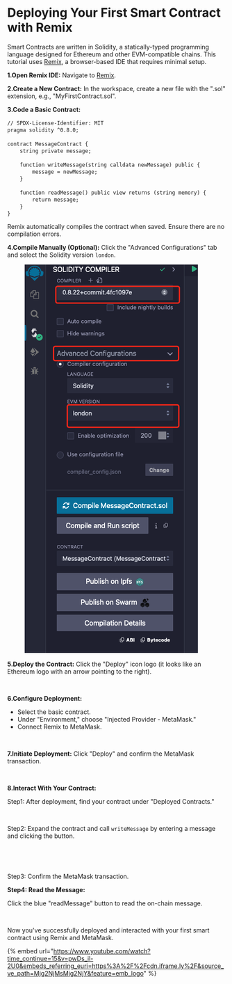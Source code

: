 # Deploying Your First Smart Contract with Remix

Smart Contracts are written in Solidity, a statically-typed programming language designed for Ethereum and other EVM-compatible chains. This tutorial uses [Remix](https://remix.ethereum.org/#lang=en\&optimize=false\&runs=200\&evmVersion=null), a browser-based IDE that requires minimal setup.

**1.Open Remix IDE:** Navigate to [Remix](https://remix.ethereum.org/).

**2.Create a New Contract:** In the workspace, create a new file with the ".sol" extension, e.g., "MyFirstContract.sol".

**3.Code a Basic Contract:**

```solidity
// SPDX-License-Identifier: MIT
pragma solidity ^0.8.0;

contract MessageContract {
    string private message;

    function writeMessage(string calldata newMessage) public {
        message = newMessage;
    }

    function readMessage() public view returns (string memory) {
        return message;
    }
}
```

Remix automatically compiles the contract when saved. Ensure there are no compilation errors.

**4.Compile Manually (Optional):** Click the "Advanced Configurations" tab and select the Solidity version `london`.

<figure><img src="../../.gitbook/assets/image (2) (1).png" alt=""><figcaption></figcaption></figure>

**5.Deploy the Contract:** Click the "Deploy" icon logo (it looks like an Ethereum logo with an arrow pointing to the right).



<figure><img src="https://lh7-us.googleusercontent.com/ipWX5Hf3N3dLz03VSskdtYs5Y_8wUjy-XAriWpYbZpsX8jucpNBqOMu5sNomIfa8Q3oBCzvqtVsIAlBAsbFVvDC7cERlspm80AbtZEI-oJtWq3mN87yxCagZr1LiXnlK8rbt3b8AqgkAmmkncjpDesw" alt=""><figcaption></figcaption></figure>

**6.Configure Deployment:**

* Select the basic contract.
* Under "Environment," choose "Injected Provider - MetaMask."
* Connect Remix to MetaMask.

<figure><img src="https://lh7-us.googleusercontent.com/IBSDB3_h_dspP8TmnYITbxN6evUr3qi8fkSmi9esFp8lkqNWNCFRh4DoNON58N4Lip38QR9SarNebFAXiIa4VpdRMFgfOPCFbghccUMBi_C6bt0NvVNQlT7XD3bSqTJy5O0Z_Fl7TaO7WDieYtX1gXA" alt=""><figcaption></figcaption></figure>

**7.Initiate Deployment:** Click "Deploy" and confirm the MetaMask transaction.

<figure><img src="https://lh7-us.googleusercontent.com/r6Rtz_opxsWjqfjo9gXDefnvUXo0uPxgXuMgr8GuwdhCCMfERoV8A66FS6j5Kn0VUeSqsyUzLiT51Jp60MLv8OPsNaUuBt5GoucS-EdaU2o6HZRhJc5-aYEizH0SMgwGoSzOs-3a-e6QC4We0A5PEAk" alt=""><figcaption></figcaption></figure>

**8.Interact With Your Contract:**

Step1: After deployment, find your contract under "Deployed Contracts."

<figure><img src="https://lh7-us.googleusercontent.com/ll7xe7898NMnbD0klTFPS1lh31XCBPU4tALhEju4Fbz1wot78quV-bhKIXeW-LybFehbPUHHcTEkQ-E_eiGbpZA8t9mQaygJOT9BNDhekkvX09qzvevv3QPe5w6KaAOo6OVL93a4Sbzt1UMnPBnS5Eo" alt=""><figcaption></figcaption></figure>

Step2: Expand the contract and call `writeMessage` by entering a message and clicking the button.

<figure><img src="https://lh7-us.googleusercontent.com/4VaxPuh7P7C0ovrielVb-VRSH89SUmfJngYVpGdDSbA_cK2xu8wm_WFpAsWjXP6nvtnQqvhw3CDWogzlFcf7R549RxJ0IjNM9FqMBgu34pwGXIA1B-vaSlHLljXUVn9Rd-LBP6YjvLIaoVoqhtVKbFk" alt=""><figcaption></figcaption></figure>

<figure><img src="https://lh7-us.googleusercontent.com/pxJUuzfByMz7j1KVU9MDAIxG1S1-2cWTtwUTJgZHreFpVq6KHuh6rnOM-xs_fTrT5KkSYwbo3CMcS5YksjMWmA51TDzKBBLSKv1WzC8TGdP0WgKytCZdv-5O_ENyRZwqU7phYIQI6TKRW7sMPETgLXs" alt=""><figcaption></figcaption></figure>

Step3: Confirm the MetaMask transaction.

**Step4: Read the Message:**

Click the blue "readMessage" button to read the on-chain message.

<figure><img src="https://lh7-us.googleusercontent.com/Og4j16JQNEGhVqxe0p_t9B4prneNgTh_SxOr0g3hOU8q_uZ_7eUxCYIf6nj1LSGxQ4_Is3p_lE3IVGV7qLarKK9c9xZo93LBdep6PmKfsy_MHzJrB5o8XBfnw5e1A__F55nqaKJ-_VCsRyZmO-IGqG0" alt=""><figcaption></figcaption></figure>

Now you've successfully deployed and interacted with your first smart contract using Remix and MetaMask.

{% embed url="https://www.youtube.com/watch?time_continue=15&v=pwDs_il-2U0&embeds_referring_euri=https%3A%2F%2Fcdn.iframe.ly%2F&source_ve_path=Mjg2NjMsMjg2NjY&feature=emb_logo" %}
